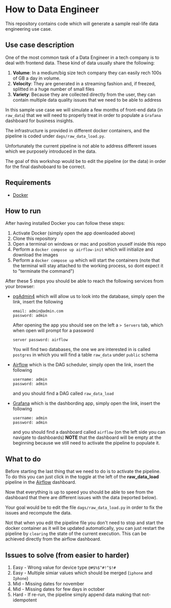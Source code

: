 # How to Data Engineer

This repository contains code which will generate a sample real-life data engineering use case.

## Use case description

One of the most common task of a Data Engineer in a tech company is to deal with frontend data.
These kind of data usually share the following:
1. **Volume**: In a medium/big size tech company they can easily rech 100s of GB a day in volume.
2. **Velocity**: They are generated in a streaming fashion and, if freezed, splitted in a huge number of small files
3. **Variety**: Because they are collected directly from the user, they can contain multiple data quality issues that we need to be able to address

In this sample use case we will simulate a few months of front-end data (in `raw_data`) that we will need to properly treat in order to populate a `Grafana` dashboard for business insights.

The infrastructure is provided in different docker containers, and the pipeline is coded under `dags/raw_data_load.py`.

Unfortunately the current pipeline is not able to address different issues which we purposely introduced in the data.

The goal of this workshop would be to edit the pipeline (or the data) in order for the final dashoboard to be correct.

## Requirements

- [Docker](https://www.docker.com/products/docker-desktop/)

## How to run

After having installed Docker you can follow these steps:

1. Activate Docker (simply open the app downloaded above)
2. Clone this repository
3. Open a terminal on windows or mac and position youself inside this repo
4. Perform a `docker compose up airflow-init` which will initialize and download the images
5. Perform a `docker compose up` which will start the containers (note that the terminal will stay attached to the working process, so dont expect it to "terminate the command")

After these 5 steps you should be able to reach the following services from your browser:

- [pgAdmin4](http://localhost:15432/browser/) which will allow us to look into the database, simply open the link, insert the following
    ```
    email: admin@admin.com
    password: admin
    ```

    After opening the app you should see on the left a `> Servers` tab, which when open will prompt for a password
    ```
    server password: airflow
    ```

    You will find two databases, the one we are interested in is called `postgres` in which you will find a table `raw_data` under `public` schema

- [Airflow](http://localhost:8080/) which is the DAG scheduler, simply open the link, insert the following
    ```
    username: admin
    password: admin
    ```
    and you should find a DAG called `raw_data_load`

- [Grafana](http://localhost:3111/) which is the dashbording app, simply open the link, insert the following
    ```
    username: admin
    password: admin
    ```
    and you should find a dashboard called `airflow` (on the left side you can navigate to dashboards)
    **NOTE** that the dashboard will be empty at the beginning because we still need to activate the pipeline to populate it.

## What to do

Before starting the last thing that we need to do is to activate the pipeline. To do this you can just click in the toggle at the left of the **raw_data_load** pipeline in the [Airflow](http://localhost:8080/) dashboard.

Now that everything is up to speed you should be able to see from the dashboard that there are different issues with the data (reported below). 

Your goal would be to edit the file `dags/raw_data_load.py` in order to fix the issues and recompute the data.

Not that when you edit the pipeline file you don't need to stop and start the docker container as it will be updated automatically, you can just restart the pipeline by `clearing` the state of the current execution. This can be achieved directly from the airflow dashboard.


## Issues to solve (from easier to harder)

1. Easy - Wrong value for device type `@#$%$^#!^$!#`
2. Easy - Multiple simiar values which should be merged (`iphone` and `Iphone`)
3. Mid - Missing dates for november
4. Mid - Missing dates for few days in october
5. Hard - If re-run, the pipeline simply append data making that not-idempotent